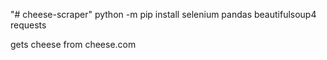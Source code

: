 "# cheese-scraper" 
python -m pip install selenium pandas beautifulsoup4 requests

gets cheese from cheese.com
